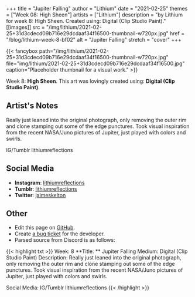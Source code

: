 +++
title =       "Jupiter Falling"
author =      "Lithium"
date =        "2021-02-25"
themes =      ["Week 08: High Sheen"]
artists =     ["Lithium"]
description = "by Lithium for week 8: High Sheen. Created using: Digital (Clip Studio Paint)."
[[images]]
              src = "/img/lithium/2021-02-25+31d3cdecd09b716e29dcdaaf34f16500-thumbnail-w720px.jpg"
              href = "/blog/lithium-week-8-bf02"
              alt = "Jupiter Falling"
              stretch = "cover"
+++


{{< fancybox path="/img/lithium/2021-02-25+31d3cdecd09b716e29dcdaaf34f16500-thumbnail-w720px.jpg" file="img/lithium/2021-02-25+31d3cdecd09b716e29dcdaaf34f16500.jpg" caption="Placeholder thumbnail for a visual work." >}}


Week 8: **High Sheen**. This art was lovingly created using: **Digital (Clip Studio Paint)**.

## Artist's Notes

Really just leaned into the original photograph, only removing the outer rim and clone stamping out some of the edge punctures. Took visual inspiration from the recent NASA/Juno pictures of Jupiter, just played with colors and swirls.

IG/Tumblr lithiumreflections

## Social Media

- **Instagram**: <a href='https://instagram.com/lithiumreflections' target='_blank'>lithiumreflections</a>
- **Tumblr**: <a href='https://lithiumreflections.tumblr.com' target='_blank'>lithiumreflections</a>
- **Twitter**: <a href='https://twitter.com/jaimeskelton' target='_blank'>jaimeskelton</a>

## Other

- Edit this page on [GitHub](https://github.com/teaminkling/web-refresh/edit/main/content/blog/lithium-week-8-bf02.md).
- Create [a bug ticket](https://github.com/teaminkling/web-refresh/issues/new?assignees=&labels=bug&template=problem-report.md&title=) for the developer.
- Parsed source from Discord is as follows:

{{< highlight txt >}}
Week: 8
**Title:  ** Jupiter Falling
Medium: Digital (Clip Studio Paint)
Description: Really just leaned into the original photograph, only removing the outer rim and clone stamping out some of the edge punctures. Took visual inspiration from the recent NASA/Juno pictures of Jupiter, just played with colors and swirls.

Social Media: IG/Tumblr lithiumreflections
{{< /highlight >}}